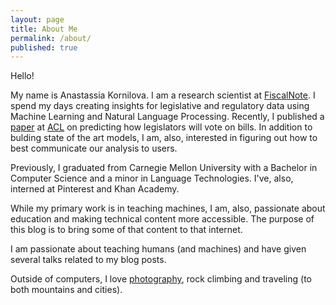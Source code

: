 ```yaml
---
layout: page
title: About Me
permalink: /about/
published: true
---
```



Hello! 

My name is Anastassia Kornilova. I am a research scientist at [FiscalNote](https://www.fiscalnote.com/). I spend my days creating insights for legislative and regulatory data using Machine Learning and Natural Language Processing. Recently, I published a [paper](https://arxiv.org/abs/1805.08182) at [ACL](https://www.aclweb.org/portal/) on predicting how legislators will vote on bills. In addition to bulding state of the art models, I am, also, interested in figuring out how to best communicate our analysis to users.

Previously, I graduated from Carnegie Mellon University with a Bachelor in Computer Science and a minor in Language Technologies. I've, also, interned at Pinterest and Khan Academy.

While my primary work is in teaching machines, I am, also, passionate about education and making technical content more accessible. The purpose of this blog is to bring some of that content to that internet.

I am passionate about teaching humans (and machines) and have given several talks related to my blog posts.

Outside of computers, I love [photography](https://www.instagram.com/azazello_captured/), rock climbing and traveling (to both mountains and cities).


